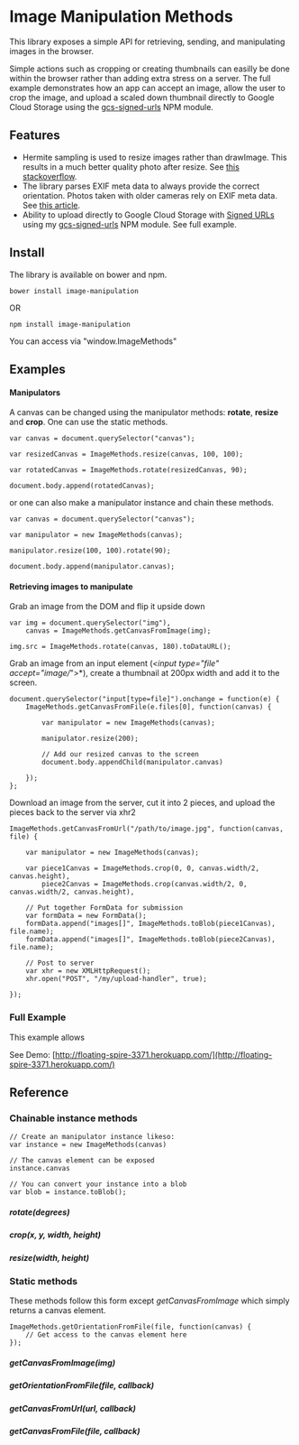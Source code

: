 # Image Manipulation Methods

This library exposes a simple API for retrieving, sending, and manipulating images in the browser. 

Simple actions such as cropping or creating thumbnails can easilly be done within the browser rather than adding extra stress on a server. The full example demonstrates how an app can accept an image, allow the user to crop the image, and upload a scaled down thumbnail directly to Google Cloud Storage using the  [gcs-signed-urls](https://github.com/sfarthin/nodejs-google-cloud-storage) NPM module.

## Features

- Hermite sampling is used to resize images rather than drawImage. This results in a much better quality photo after resize. See [this stackoverflow](http://stackoverflow.com/questions/18922880/html5-canvas-resize-downscale-image-high-quality/19223362#19223362).
- The library parses EXIF meta data to always provide the correct orientation. Photos taken with older cameras rely on EXIF meta data. See [this article](http://www.daveperrett.com/articles/2012/07/28/exif-orientation-handling-is-a-ghetto/).
- Ability to upload directly to Google Cloud Storage with [Signed URLs](https://developers.google.com/storage/docs/accesscontrol#Signed-URLs) using my [gcs-signed-urls](https://github.com/sfarthin/nodejs-google-cloud-storage) NPM module. See full example.


## Install
The library is available on bower and npm.

    bower install image-manipulation

OR

    npm install image-manipulation

You can access via "window.ImageMethods"

## Examples

#### Manipulators

A canvas can be changed using the manipulator methods: **rotate**, **resize** and **crop**. One can use the static methods.

	var canvas = document.querySelector("canvas");
	
	var resizedCanvas = ImageMethods.resize(canvas, 100, 100);
	
	var rotatedCanvas = ImageMethods.rotate(resizedCanvas, 90);
	
	document.body.append(rotatedCanvas);

or one can also make a manipulator instance and chain these methods.

	var canvas = document.querySelector("canvas");
	
	var manipulator = new ImageMethods(canvas);
	
	manipulator.resize(100, 100).rotate(90);
	
	document.body.append(manipulator.canvas);

#### Retrieving images to manipulate

Grab an image from the DOM and flip it upside down

	var img = document.querySelector("img"),
		canvas = ImageMethods.getCanvasFromImage(img);
	
	img.src = ImageMethods.rotate(canvas, 180).toDataURL();



Grab an image from an input element (*&lt;input type="file" accept="image/*"&gt;*), create a thumbnail at 200px width and add it to the screen.

	document.querySelector("input[type=file]").onchange = function(e) {
		ImageMethods.getCanvasFromFile(e.files[0], function(canvas) {
			
			var manipulator = new ImageMethods(canvas);
			
			manipulator.resize(200);
			
			// Add our resized canvas to the screen
			document.body.appendChild(manipulator.canvas)
			
		});
	};



Download an image from the server, cut it into 2 pieces, and upload the pieces back to the server via xhr2

	ImageMethods.getCanvasFromUrl("/path/to/image.jpg", function(canvas, file) {
		
		var manipulator = new ImageMethods(canvas);
		
		var piece1Canvas = ImageMethods.crop(0, 0, canvas.width/2, canvas.height),
			piece2Canvas = ImageMethods.crop(canvas.width/2, 0, canvas.width/2, canvas.height),
		
		// Put together FormData for submission
		var formData = new FormData();
		formData.append("images[]", ImageMethods.toBlob(piece1Canvas), file.name);
		formData.append("images[]", ImageMethods.toBlob(piece2Canvas), file.name);
		
		// Post to server
		var xhr = new XMLHttpRequest();
		xhr.open("POST", "/my/upload-handler", true);
		
	});

### Full Example

This example allows 

See Demo: [http://floating-spire-3371.herokuapp.com/](http://floating-spire-3371.herokuapp.com/)

## Reference

### Chainable instance methods

	// Create an manipulator instance likeso:
	var instance = new ImageMethods(canvas)
	
	// The canvas element can be exposed
	instance.canvas
	
	// You can convert your instance into a blob 
	var blob = instance.toBlob();


##### rotate(degrees)
##### crop(x, y, width, height)
##### resize(width, height)

### Static methods
These methods follow this form except *getCanvasFromImage* which simply returns a canvas element.

	ImageMethods.getOrientationFromFile(file, function(canvas) {
		// Get access to the canvas element here
	});
	
##### getCanvasFromImage(img)
##### getOrientationFromFile(file, callback)
##### getCanvasFromUrl(url, callback)
##### getCanvasFromFile(file, callback)

